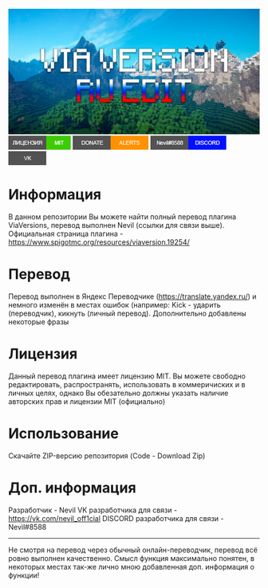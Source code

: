  ![Обложка](https://github.com/Th3Nevil/Ru-ViaVersion/blob/main/%D0%A0%D0%B5%D0%BF%D0%BE%D0%B7%D0%B8%D1%82%D0%BE%D1%80%D0%B8%D0%B9/%D0%9E%D0%B1%D0%BB%D0%BE%D0%B6%D0%BA%D0%B0/%D0%9E%D0%B1%D0%BB%D0%BE%D0%B6%D0%BA%D0%B0.png?raw=true)
[![Лицензия](https://github.com/Th3Nevil/Ru-ViaVersion/blob/main/%D0%A0%D0%B5%D0%BF%D0%BE%D0%B7%D0%B8%D1%82%D0%BE%D1%80%D0%B8%D0%B9/%D0%9A%D0%BD%D0%BE%D0%BF%D0%BA%D0%B8/%D0%BB%D0%B8%D1%86%D0%B5%D0%BD%D0%B7%D0%B8%D1%8F.png?raw=true)](./LICENSE)
[![Донат](https://github.com/Th3Nevil/Ru-ViaVersion/blob/main/%D0%A0%D0%B5%D0%BF%D0%BE%D0%B7%D0%B8%D1%82%D0%BE%D1%80%D0%B8%D0%B9/%D0%9A%D0%BD%D0%BE%D0%BF%D0%BA%D0%B8/%D0%B4%D0%BE%D0%BD%D0%B0%D1%82.png?raw=true)](https://www.donationalerts.com/r/n3vil)
![Дискорд](https://github.com/Th3Nevil/Ru-ViaVersion/blob/main/%D0%A0%D0%B5%D0%BF%D0%BE%D0%B7%D0%B8%D1%82%D0%BE%D1%80%D0%B8%D0%B9/%D0%9A%D0%BD%D0%BE%D0%BF%D0%BA%D0%B8/%D0%B4%D0%B8%D1%81%D0%BA%D0%BE%D1%80%D0%B4.png?raw=true)
[![ВК](https://github.com/Th3Nevil/Ru-ViaVersion/blob/main/%D0%A0%D0%B5%D0%BF%D0%BE%D0%B7%D0%B8%D1%82%D0%BE%D1%80%D0%B8%D0%B9/%D0%9A%D0%BD%D0%BE%D0%BF%D0%BA%D0%B8/%D0%B2%D0%BA%D0%BE%D0%BD%D1%82%D0%B0%D0%BA%D1%82%D0%B5.png?raw=true)](https://vk.com/nevil_off1cial)
# Информация
В данном репозитории Вы можете найти полный перевод плагина ViaVersions, перевод выполнен Nevil (ссылки для связи выше). Официальная страница плагина - https://www.spigotmc.org/resources/viaversion.19254/
# Перевод
Перевод выполнен в Яндекс Переводчике (https://translate.yandex.ru/) и немного изменён в местах ошибок (например: Kick - ударить (переводчик), кикнуть (личный перевод). Дополнительно добавлены некоторые фразы
# Лицензия
Данный перевод плагина имеет лицензию MIT. Вы можете свободно редактировать, распространять, использовать в коммеричиских и в личных целях, однако Вы обезательно должны указать наличие авторских прав и лицензии MIT (официально)
# Использование
Скачайте ZIP-версию репозитория (Code - Download Zip)
# Доп. информация
Разработчик - Nevil
VK разработчика для связи - https://vk.com/nevil_off1cial
DISCORD разработчика для связи - Nevil#8588
- - -
Не смотря на перевод через обычный онлайн-переводчик, перевод всё ровно выполнен качественно. Смысл функция максимально понятен, в некоторых местах так-же лично мною добавленная доп. информация о функции!
